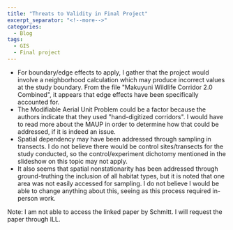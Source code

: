 ```yaml
---
title: "Threats to Validity in Final Project"
excerpt_separator: "<!--more-->"
categories:
  - Blog
tags:
  - GIS
  - Final project
---
```


- For boundary/edge effects to apply, I gather that the project would involve a neighborhood calculation which may produce incorrect values at the study boundary. From the file "Makuyuni Wildlife Corridor 2.0 Combined", it appears that edge effects have been specifically accounted for.
- The Modifiable Aerial Unit Problem could be a factor because the authors indicate that they used "hand-digitized corridors". I would have to read more about the MAUP in order to determine how that could be addressed, if it is indeed an issue.
- Spatial dependency may have been addressed through sampling in transects. I do not believe there would be control sites/transects for the study conducted, so the control/experiment dichotomy mentioned in the slideshow on this topic may not apply.
- It also seems that spatial nonstationarity has been addressed through ground-truthing the inclusion of all habitat types, but it is noted that one area was not easily accessed for sampling. I do not believe I would be able to change anything about this, seeing as this process required in-person work.

Note: I am not able to access the linked paper by Schmitt. I will request the paper through ILL.